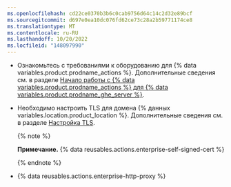 ```yaml
---
ms.openlocfilehash: cd22ce0370b3b6c0cab9756d64c14c2d32e89bcf
ms.sourcegitcommit: d697e0ea10dc076fd62ce73c28a2b59771174ce8
ms.translationtype: MT
ms.contentlocale: ru-RU
ms.lasthandoff: 10/20/2022
ms.locfileid: "148097990"
---
```

* Ознакомьтесь с требованиями к оборудованию для {% data variables.product.prodname_actions %}. Дополнительные сведения см. в разделе [Начало работы с {% data variables.product.prodname_actions %} для {% data variables.product.prodname_ghe_server %}](/admin/github-actions/getting-started-with-github-actions-for-github-enterprise-server#review-hardware-considerations).
* Необходимо настроить TLS для домена {% данных variables.location.product_location %}. Дополнительные сведения см. в разделе [Настройка TLS](/admin/configuration/configuring-tls).

  {% note %}
  
  **Примечание.** {% data reusables.actions.enterprise-self-signed-cert %}

  {% endnote %}
* {% data reusables.actions.enterprise-http-proxy %}
